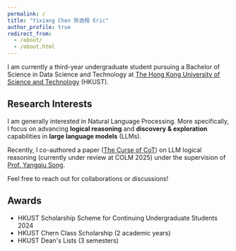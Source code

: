 ```yaml
---
permalink: /
title: "Yixiang Chen 陈逸翔 Eric"
author_profile: true
redirect_from: 
  - /about/
  - /about.html
---
```


I am currently a third-year undergraduate student pursuing a Bachelor of Science in Data Science and Technology at [The Hong Kong University of Science and Technology](https://hkust.edu.hk/) (HKUST).

Research Interests
------

I am generally interested in Natural Language Processing. More specifically, I focus on advancing **logical reasoning**  and **discovery & exploration** capabilities in **large language models** (LLMs). 

Recently, I co-authored a paper ([The Curse of CoT](https://arxiv.org/pdf/2504.05081)) on LLM logical reasoning (currently under review at COLM 2025) under the supervision of [Prof. Yangqiu Song](https://www.cse.ust.hk/~yqsong/).

Feel free to reach out for collaborations or discussions!

Awards
------

- HKUST Scholarship Scheme for Continuing Undergraduate Students 2024
- HKUST Chern Class Scholarship (2 academic years)
- HKUST Dean's Lists (3 semesters)